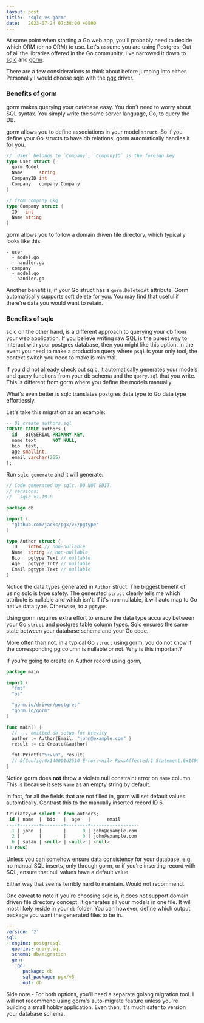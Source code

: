 ```yaml
---
layout: post
title:  "sqlc vs gorm"
date:   2023-07-24 07:38:00 +0800
---
```


At some point when starting a Go web app, you'll probably need to decide which ORM (or no ORM) to use. Let's assume you are using Postgres. Out of all the libraries offered in the Go community, I've narrowed it down to [sqlc](https://github.com/kyleconroy/sqlc) and [gorm](https://gorm.io/).

There are a few considerations to think about before jumping into either. Personally I would choose sqlc with the [pgx](https://github.com/jackc/pgx) driver.

### Benefits of gorm

gorm makes querying your database easy. You don't need to worry about SQL syntax. You simply write the same server language, Go, to query the DB.

gorm allows you to define associations in your model `struct`. So if you define your Go structs to have db relations, gorm automatically handles it for you.

```go
// `User` belongs to `Company`, `CompanyID` is the foreign key
type User struct {
  gorm.Model
  Name      string
  CompanyID int
  Company   company.Company
}

// from company pkg
type Company struct {
  ID   int
  Name string
}
```

gorm allows you to follow a domain driven file directory, which typically looks like this:

```
- user
  - model.go
  - handler.go
- company
  - model.go
  - handler.go
```

Another benefit is, if your Go struct has a `gorm.DeletedAt` attribute, Gorm automatically supports soft delete for you. You may find that useful if there're data you would want to retain.

### Benefits of sqlc

sqlc on the other hand, is a different approach to querying your db from your web application. If you believe writing raw SQL is the purest way to interact with your postgres database, then you might like this option. In the event you need to make a production query where `psql` is your only tool, the context switch you need to make is minimal.

If you did not already check out sqlc, it automatically generates your models and query functions from your db schema and the `query.sql` that you write. This is different from gorm where you define the models manually.

What's even better is sqlc translates postgres data type to Go data type effortlessly.

Let's take this migration as an example:

```sql
-- 01_create_authors.sql
CREATE TABLE authors (
  id   BIGSERIAL PRIMARY KEY,
  name text      NOT NULL,
  bio  text,
  age smallint,
  email varchar(255)
);
```

Run `sqlc generate` and it will generate:

```go
// Code generated by sqlc. DO NOT EDIT.
// versions:
//   sqlc v1.19.0

package db

import (
  "github.com/jackc/pgx/v5/pgtype"
)

type Author struct {
  ID    int64 // non-nullable
  Name  string // non-nullable
  Bio   pgtype.Text // nullable
  Age   pgtype.Int2 // nullable
  Email pgtype.Text // nullable
}
```

Notice the data types generated in `Author` struct. The biggest benefit of using sqlc is type safety. The generated `struct` clearly tells me which attribute is nullable and which isn't. If it's non-nullable, it will auto map to Go native data type. Otherwise, to a `pgtype`.

Using gorm requires extra effort to ensure the data type accuracy between your Go `struct` and postgres table column types. Sqlc ensures the same state between your database schema and your Go code.

More often than not, in a typical Go `struct` using gorm, you do not know if the corresponding pg column is nullable or not. Why is this important?

If you're going to create an Author record using gorm,

```go
package main

import (
  "fmt"
  "os"

  "gorm.io/driver/postgres"
  "gorm.io/gorm"
)

func main() {
  // ... omitted db setup for brevity
  author := Author{Email: "john@example.com" }
  result := db.Create(&author)

  fmt.Printf("%+v\n", result)
  // &{Config:0x140001d2510 Error:<nil> RowsAffected:1 Statement:0x140002a2380 clone:0}
}
```

Notice gorm does **not** throw a violate null constraint error on `Name` column. This is because it sets `Name` as an empty string by default.

In fact, for all the fields that are not filled in, gorm will set default values automtically. Contrast this to the manually inserted record ID 6.

```sql
triciatzy=# select * from authors;
 id | name  |  bio   |  age   |      email
----+-------+--------+--------+------------------
  1 | john  |        |      0 | john@example.com
  2 |       |        |      0 | john@example.com
  6 | susan | <null> | <null> | <null>
(3 rows)
```

Unless you can somehow ensure data consistency for your database, e.g. no manual SQL inserts, only through gorm, or if you're inserting record with SQL, ensure that null values have a default value.

Either way that seems terribly hard to maintain. Would not recommend.

One caveat to note if you're choosing sqlc is, it does not support domain driven file directory concept. It generates all your models in one file. It will most likely reside in your `db` folder. You can however, define which output package you want the generated files to be in.

```yaml
---
version: '2'
sql:
- engine: postgresql
  queries: query.sql
  schema: db/migration
  gen:
    go:
      package: db
      sql_package: pgx/v5
      out: db

```

Side note - For both options, you'll need a separate golang migration tool. I will not recommend using gorm's auto-migrate feature unless you're building a small hobby application. Even then, it's much safer to version your database schema.
